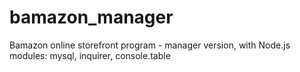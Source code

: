 # bamazon_manager
Bamazon online storefront program - manager version, with Node.js modules: mysql, inquirer, console.table
